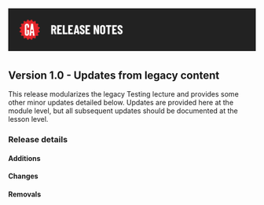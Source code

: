 # ![Release Notes](./assets/release-notes.png)

## Version 1.0 - Updates from legacy content

This release modularizes the legacy Testing lecture and provides some other minor updates detailed below. Updates are provided here at the module level, but all subsequent updates should be documented at the lesson level.

### Release details

#### Additions



#### Changes



#### Removals


